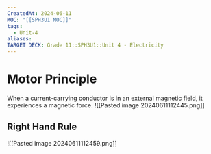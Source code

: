 ```yaml
---
CreatedAt: 2024-06-11
MOC: "[[SPH3U1 MOC]]"
tags:
  - Unit-4
aliases: 
TARGET DECK: Grade 11::SPH3U1::Unit 4 - Electricity
---
```


# Motor Principle
When a current-carrying conductor is in an external magnetic field, it experiences a magnetic force.
![[Pasted image 20240611112445.png]]


## Right Hand Rule
![[Pasted image 20240611112459.png]]

